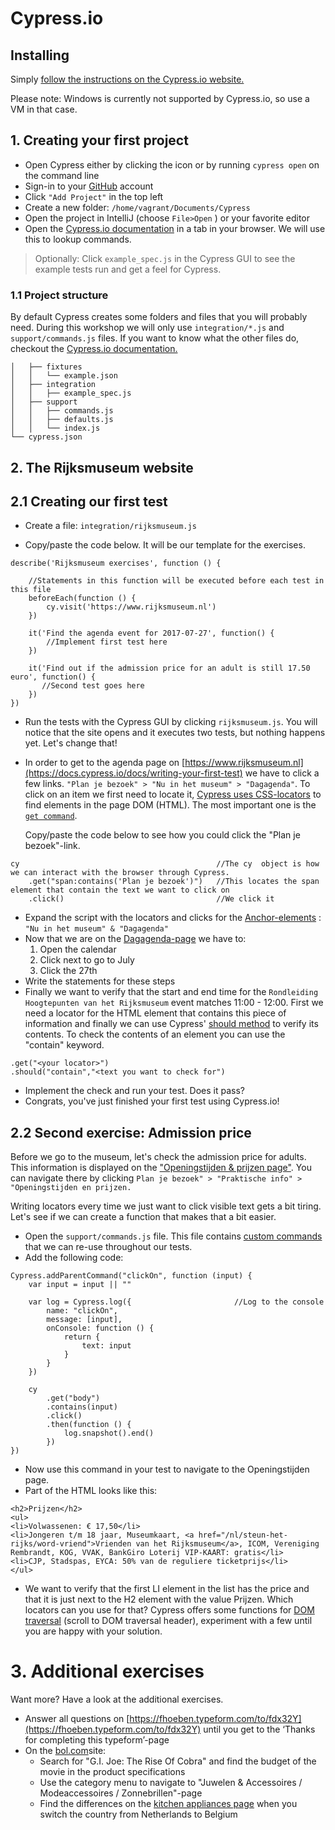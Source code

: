 # Cypress.io

## Installing

Simply [follow the instructions on the Cypress.io website.](https://docs.cypress.io/docs/installing-and-running)

Please note: Windows is currently not supported by Cypress.io, so use a VM in that case.


## 1. Creating your first project

* Open Cypress either by clicking the icon or by running `cypress open` on the command line
* Sign-in to your [GitHub](https://github.com/join) account
* Click `"Add Project"` in the top left
* Create a new folder: `/home/vagrant/Documents/Cypress`
* Open the project in IntelliJ \(choose `File>Open` \) or your favorite editor
* Open the [Cypress.io documentation](https://docs.cypress.io/) in a tab in your browser. We will use this to lookup commands.

> Optionally: Click `example_spec.js`  in the Cypress GUI to see the example tests run and get a feel for Cypress.

### 1.1 Project structure

By default Cypress creates some folders and files that you will probably need. During this workshop we will only use `integration/*.js` and `support/commands.js` files. If you want to know what the other files do, checkout the [Cypress.io documentation.](https://docs.cypress.io/docs/writing-your-first-test)

```
│   ├── fixtures
│   │   └── example.json
│   ├── integration
│   │   ├── example_spec.js
│   ├── support
│   │   ├── commands.js
│   │   ├── defaults.js
│   │   └── index.js
└── cypress.json
```

## 2. The Rijksmuseum website

## 2.1 Creating our first test

* Create a file: `integration/rijksmuseum.js`

* Copy/paste the code below. It will be our template for the exercises.

```
describe('Rijksmuseum exercises', function () {

    //Statements in this function will be executed before each test in this file
    beforeEach(function () {                      
        cy.visit('https://www.rijksmuseum.nl')
    })

    it('Find the agenda event for 2017-07-27', function() {
        //Implement first test here
    })

    it('Find out if the admission price for an adult is still 17.50 euro', function() {
       //Second test goes here
    })
})
```

* Run the tests with the Cypress GUI by clicking `rijksmuseum.js`. You will notice that the site opens and it executes two tests, but nothing happens yet. Let's change that!
* In order to get to the agenda page on [https://www.rijksmuseum.nl](https://docs.cypress.io/docs/writing-your-first-test) we have to click a few links. `"Plan je bezoek" > "Nu in het museum" > "Dagagenda"`. To click on an item we first need to locate it, [Cypress uses CSS-locators](https://docs.cypress.io/docs/finding-elements) to find elements in the page DOM \(HTML\). The most important one is the [`get command`](https://docs.cypress.io/v1.0/docs/get).

  Copy/paste the code below to see how you could click the "Plan je bezoek"-link.

```
cy                                            //The cy  object is how we can interact with the browser through Cypress.
    .get("span:contains('Plan je bezoek')")   //This locates the span element that contain the text we want to click on
    .click()                                  //We click it
```

* Expand the script with the locators and clicks for the [Anchor-elements](https://www.w3.org/MarkUp/1995-archive/Elements/A.html) : `"Nu in het museum" & "Dagagenda"`
* Now that we are on the [Dagagenda-page](https://www.rijksmuseum.nl/nl/agenda/) we have to:
  1. Open the calendar
  2. Click next to go to July
  3. Click the 27th
* Write the statements for these steps
* Finally we want to verify that the start and end time for the `Rondleiding Hoogtepunten van het Rijksmuseum`  event matches 11:00 - 12:00. First we need a locator for the HTML element that contains this piece of information and finally we can use Cypress' [should method](https://docs.cypress.io/v1.0/docs/should) to verify its contents. To check the contents of an element you can use the "contain" keyword.

```
.get("<your locator>")
.should("contain","<text you want to check for")
```

* Implement the check and run your test. Does it pass?
* Congrats, you've just finished your first test using Cypress.io!

## 2.2 Second exercise: Admission price

Before we go to the museum, let's check the admission price for adults. This information is displayed on the ["Openingstijden & prijzen page"](https://www.rijksmuseum.nl/nl/praktische-informatie/openingstijden-en-prijzen). You can navigate there by clicking `Plan je bezoek" > "Praktische info" > "Openingstijden en prijzen.`

Writing locators every time we just want to click visible text gets a bit tiring. Let's see if we can create a function that makes that a bit easier.

* Open the `support/commands.js` file. This file contains [custom commands](https://docs.cypress.io/v1.0/docs/commands) that we can re-use throughout our tests.
* Add the following code:

```
Cypress.addParentCommand("clickOn", function (input) {
    var input = input || ""

    var log = Cypress.log({                       //Log to the console
        name: "clickOn",
        message: [input],
        onConsole: function () {
            return {
                text: input
            }
        }
    })

    cy
        .get("body")
        .contains(input)
        .click()
        .then(function () {
            log.snapshot().end()
        })
})
```

* Now use this command in your test to navigate to the Openingstijden page.
* Part of the HTML looks like this:

```
<h2>Prijzen</h2>
<ul>
<li>Volwassenen: € 17,50</li>
<li>Jongeren t/m 18 jaar, Museumkaart, <a href="/nl/steun-het-rijks/word-vriend">Vrienden van het Rijksmuseum</a>, ICOM, Vereniging Rembrandt, KOG, VVAK, BankGiro Loterij VIP-KAART: gratis</li>
<li>CJP, Stadspas, EYCA: 50% van de reguliere ticketprijs</li>
</ul>
```

* We want to verify that the first LI element in the list has the price and that it is just next to the H2 element with the value Prijzen. Which locators can you use for that? Cypress offers some functions for [DOM traversal](https://docs.cypress.io/v1.0/docs) \(scroll to DOM traversal header\), experiment with a few until you are happy with your solution.

# 3. Additional exercises

Want more? Have a look at the additional exercises.

* Answer all questions on [https://fhoeben.typeform.com/to/fdx32Y](https://fhoeben.typeform.com/to/fdx32Y) until you get to the ‘Thanks for completing this typeform’-page
* On the [bol.com](https://www.bol.com)site:
  * Search for "G.I. Joe: The Rise Of Cobra" and find the budget of the movie in the product specifications
  * Use the category menu to navigate to "Juwelen & Accessoires / Modeaccessoires / Zonnebrillen"-page
  * Find the differences on the [kitchen appliances page](https://www.bol.com/nl/m/elektronica/keukenapparaten/index.html) when you switch the country from Netherlands to Belgium





